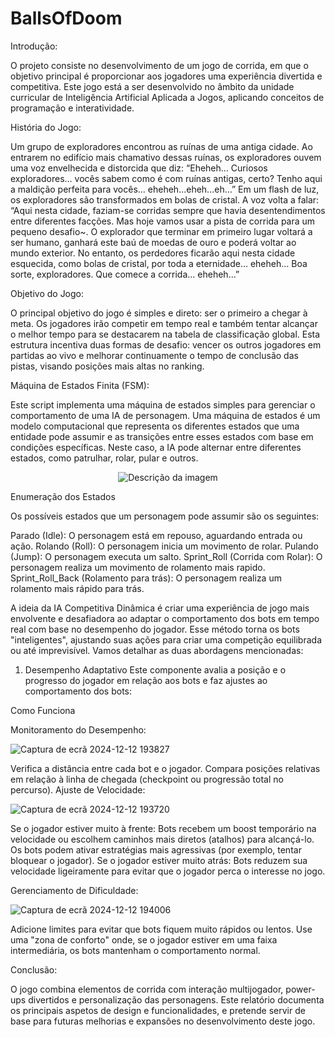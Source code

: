 # BallsOfDoom

Introdução:

  O projeto consiste no desenvolvimento de um jogo de corrida, em que o objetivo principal é proporcionar aos jogadores uma experiência divertida e competitiva. Este jogo está a ser desenvolvido no âmbito da unidade curricular de Inteligência Artificial Aplicada a Jogos, aplicando conceitos de programação e interatividade.


História do Jogo:

  Um grupo de exploradores encontrou as ruínas de uma antiga cidade. Ao entrarem no edifício mais chamativo dessas ruínas, os exploradores ouvem uma voz envelhecida e distorcida que diz:
“Eheheh… Curiosos exploradores… vocês sabem como é com ruínas antigas, certo? Tenho aqui a maldição perfeita para vocês... eheheh...eheh...eh…”
Em um flash de luz, os exploradores são transformados em bolas de cristal. A voz volta a falar: “Aqui nesta cidade, faziam-se corridas sempre que havia desentendimentos entre diferentes facções. Mas hoje vamos usar a pista de corrida para um pequeno desafio~. O explorador que terminar em primeiro lugar voltará a ser humano, ganhará este baú de moedas de ouro e poderá voltar ao mundo exterior. No entanto, os perdedores ficarão aqui nesta cidade esquecida, como bolas de cristal, por toda a eternidade... eheheh… Boa sorte, exploradores. Que comece a corrida… eheheh…”

  Objetivo do Jogo:
  
  O principal objetivo do jogo é simples e direto: ser o primeiro a chegar à meta. Os jogadores irão competir em tempo real e também tentar alcançar o melhor tempo para se destacarem na tabela de classificação global. Esta estrutura incentiva duas formas de desafio: vencer os outros jogadores em partidas ao vivo e melhorar continuamente o tempo de conclusão das pistas, visando posições mais altas no ranking.
  
  Máquina de Estados Finita (FSM): 

  Este script implementa uma máquina de estados simples para gerenciar o comportamento de uma IA de personagem. Uma máquina de estados é um modelo computacional que representa os diferentes estados que uma entidade pode assumir e as transições entre esses estados com base em condições específicas. Neste caso, a IA pode alternar entre diferentes estados, como patrulhar, rolar, pular e outros.


<p align="center">
  <img src="https://github.com/user-attachments/assets/f0fa1010-6635-4e24-8fbe-ae77aadc2edb" alt="Descrição da imagem">
</p>

  Enumeração dos Estados

Os possíveis estados que um personagem pode assumir são os seguintes:

  Parado (Idle): O personagem está em repouso, aguardando entrada ou ação.
  Rolando (Roll): O personagem inicia um movimento de rolar.
  Pulando (Jump): O personagem executa um salto.
  Sprint_Roll (Corrida com Rolar): O personagem realiza um movimento de rolamento mais rapido.
  Sprint_Roll_Back (Rolamento para trás): O personagem realiza um rolamento mais rápido para trás.


A ideia da IA Competitiva Dinâmica é criar uma experiência de jogo mais envolvente e desafiadora ao adaptar o comportamento dos bots em tempo real com base no desempenho do jogador. Esse método torna os bots "inteligentes", ajustando suas ações para criar uma competição equilibrada ou até imprevisível. Vamos detalhar as duas abordagens mencionadas:

1. Desempenho Adaptativo
Este componente avalia a posição e o progresso do jogador em relação aos bots e faz ajustes ao comportamento dos bots:

Como Funciona

Monitoramento do Desempenho:


![Captura de ecrã 2024-12-12 193827](https://github.com/user-attachments/assets/fa966edc-16c7-49cd-91a1-cf8ba99ca509)


Verifica a distância entre cada bot e o jogador.
Compara posições relativas em relação à linha de chegada (checkpoint ou progressão total no percurso).
Ajuste de Velocidade:

![Captura de ecrã 2024-12-12 193720](https://github.com/user-attachments/assets/71e899f1-ff01-4a1f-93b8-15ffb227505b)


Se o jogador estiver muito à frente:
Bots recebem um boost temporário na velocidade ou escolhem caminhos mais diretos (atalhos) para alcançá-lo.
Os bots podem ativar estratégias mais agressivas (por exemplo, tentar bloquear o jogador).
Se o jogador estiver muito atrás:
Bots reduzem sua velocidade ligeiramente para evitar que o jogador perca o interesse no jogo.

Gerenciamento de Dificuldade:


![Captura de ecrã 2024-12-12 194006](https://github.com/user-attachments/assets/15df2c66-3719-473e-9a2f-e20ac0612c07)

Adicione limites para evitar que bots fiquem muito rápidos ou lentos.
Use uma "zona de conforto" onde, se o jogador estiver em uma faixa intermediária, os bots mantenham o comportamento normal.


Conclusão:

  O jogo combina elementos de corrida com interação multijogador, power-ups divertidos e personalização das personagens. Este relatório documenta os principais aspetos de design e funcionalidades, e pretende servir de base para futuras melhorias e expansões no desenvolvimento deste jogo.
